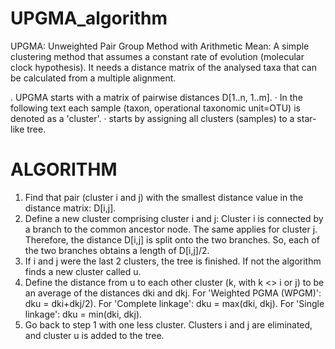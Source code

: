 # UPGMA_algorithm
UPGMA: Unweighted Pair Group Method with Arithmetic Mean: A simple clustering method that assumes a constant rate of evolution (molecular clock hypothesis). 
It needs a distance matrix of the analysed taxa that can be calculated from a multiple alignment.


.     UPGMA starts with a matrix of pairwise distances D[1..n, 1..m].
·     In the following text each sample (taxon, operational taxonomic unit=OTU) is denoted as a 'cluster'.
·     starts by assigning all clusters (samples) to a star-like tree.


# ALGORITHM
1.   Find that pair (cluster i and j) with the smallest distance value in the distance matrix: D[i,j].
2.   Define a new cluster comprising cluster i and j:
Cluster i is connected by a branch to the common ancestor node. The same applies for cluster j.
Therefore, the distance D[i,j] is split onto the two branches. So, each of the two branches obtains a length of D[i,j]/2.
3.   If i and j were the last 2 clusters, the tree is finished. If not the algorithm finds a new cluster called u.
4.   Define the distance from u to each other cluster (k, with k <> i or j) to be an average of the distances dki and dkj.
For 'Weighted PGMA (WPGM)': dku = dki+dkj/2).
For 'Complete linkage': dku = max(dki, dkj).
For 'Single linkage': dku = min(dki, dkj).
5.   Go back to step 1 with one less cluster. Clusters i and j are eliminated, and cluster u is added to the tree.
